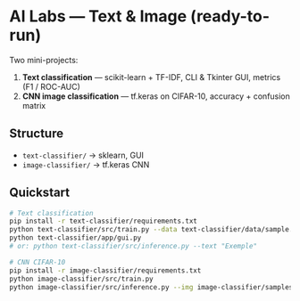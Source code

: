 # AI Labs — Text & Image (ready-to-run)
Two mini-projects:
1) **Text classification** — scikit-learn + TF-IDF, CLI & Tkinter GUI, metrics (F1 / ROC-AUC)
2) **CNN image classification** — tf.keras on CIFAR-10, accuracy + confusion matrix

## Structure
- `text-classifier/` → sklearn, GUI
- `image-classifier/` → tf.keras CNN

## Quickstart
```bash
# Text classification
pip install -r text-classifier/requirements.txt
python text-classifier/src/train.py --data text-classifier/data/sample.csv --out text-classifier/models/
python text-classifier/app/gui.py
# or: python text-classifier/src/inference.py --text "Exemple"

# CNN CIFAR-10
pip install -r image-classifier/requirements.txt
python image-classifier/src/train.py
python image-classifier/src/inference.py --img image-classifier/samples/airplane.png
